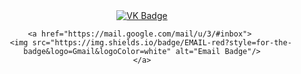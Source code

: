 <div id="badges" align="center">
    <a href="https://vk.com/lodatmos"> 
        <img src="https://img.shields.io/badge/VK-blue?style=for-the-badge&logo=VK&logoColor=white" alt="VK Badge"/>
    </a>
    
    <a href="https://mail.google.com/mail/u/3/#inbox"> 
        <img src="https://img.shields.io/badge/EMAIL-red?style=for-the-badge&logo=Gmail&logoColor=white" alt="Email Badge"/>
    </a>
</div>
